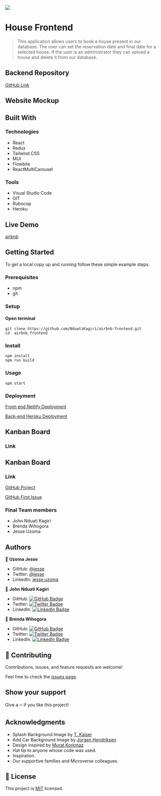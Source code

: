 ![](https://img.shields.io/badge/Microverse-blueviolet)

# House Frontend

> This application allows users to book a house present in our database. The user can set the reservation date and final date for a selected house. If the user is an administrator they can upload a house and delete it from our database.

## Backend Repository

[GitHub Link](https://github.com/NduatiKagiri/airbnb-backend)

## Website Mockup


## Built With

### Technologies
- React
- Redux
- Tailwind CSS
- MUI
- Flowbite
- ReactMultiCarousel

### Tools
- Visual Studio Code
- GIT
- Rubocop
- Heroku

## Live Demo

[airbnb](https://airbnb.nduatikagiri.co.ke/)


## Getting Started

To get a local copy up and running follow these simple example steps.

### Prerequisites
- npm
- git

### Setup

#### Open terminal

    git clone https://github.com/NduatiKagiri/airbnb-frontend.git
    cd  airbnb_frontend

### Install
    npm install
    npm run build
### Usage
    npm start

### Deployment

[Front-end Netlify Deployment](https://airbnb.nduatikagiri.co.ke//)



[Back-end Heroku Deployment](https://fast-wildwood-74017.herokuapp.com/)

## Kanban Board

### Link
## Kanban Board

### Link

[GitHub Project](https://github.com/NduatiKagiri/airbnb-backend/issues) 

<!-- ### Initial State Project Link -->
[GitHub First Issue](https://github.com/NduatiKagiri/airbnb-backend/issues)

### Final Team members

- John Nduati Kagiri
- Brenda Wihogora
- Jesse Uzoma


## Authors



👤 **Uzoma Jesse**

- GitHub: [@jesse](https://github.com/Brenda309)
- Twitter: [@jesse](https://twitter.com/BrendaWihogora)
- LinkedIn: [jesse uzoma](https://linkedin.com/in/BrendaWihogora/)


👤 **John Nduati Kagiri**

- GitHub: [![GitHub Badge](https://img.shields.io/badge/-john-white?logo=GitHub&logoColor=181717&style=plastic)](https://github.com/NduatiKagiri/)
- Twitter: [![Twitter Badge](https://img.shields.io/badge/-@ba104781-white?logo=Twitter&logoColor=1DA1F2&style=plastic)](https://twitter.com/)
- LinkedIn: [![LinkedIn Badge](https://img.shields.io/badge/-john-white?logo=LinkedIn&logoColor=1DA1F2&style=plastic)]()

👤 **Brenda Wihogora**

- GitHub: [![GitHub Badge](https://img.shields.io/badge/-brenda-white?logo=GitHub&logoColor=181717&style=plastic)](https://github.com/Brenda309)
- Twitter: [![Twitter Badge](https://img.shields.io/badge/-brenda-white?logo=Twitter&logoColor=1DA1F2&style=plastic)](https://twitter.com/)
- LinkedIn: [![LinkedIn Badge](https://img.shields.io/badge/-brenda-white?logo=LinkedIn&logoColor=1DA1F2&style=plastic)](https://www.linkedin.com/in//)




## 🤝 Contributing

Contributions, issues, and feature requests are welcome!

Feel free to check the [issues page](../../issues/).

## Show your support

Give a ⭐️ if you like this project!

## Acknowledgments

- Splash Background Image by [T. Kaiser](https://unsplash.com/@tkaiser)
- Add Car Background Image by [Jorgen Hendriksen](https://unsplash.com/@jor9en)
- Design inspired by [Murat Korkmaz](https://www.behance.net/muratk)
- Hat tip to anyone whose code was used.
- Inspiration.
- Our supportive families and Microverse colleagues.

## 📝 License

This project is [MIT](./LICENSE) licensed.
